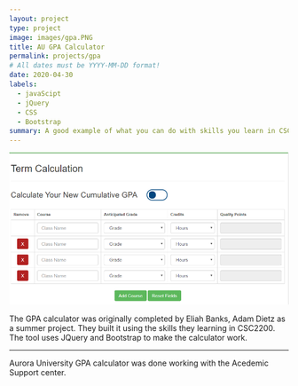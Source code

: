 ```yaml
---
layout: project
type: project
image: images/gpa.PNG
title: AU GPA Calculator
permalink: projects/gpa
# All dates must be YYYY-MM-DD format!
date: 2020-04-30
labels:
  - javaScipt 
  - jQuery
  - CSS
  - Bootstrap
summary: A good example of what you can do with skills you learn in CSC2200. 
---
```


<img class="ui image" src="../images/gpa.PNG">

The GPA calculator was originally completed by Eliah Banks, Adam Dietz 
as a summer project. They built it using the skills they learning in 
CSC2200.  The tool uses JQuery and Bootstrap to make the calculator work.
<hr>

Aurora University  GPA calculator was done working with the Acedemic Support center.
